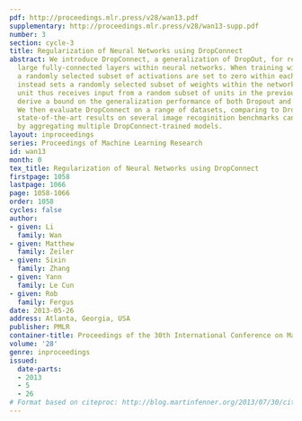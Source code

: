 ```yaml
---
pdf: http://proceedings.mlr.press/v28/wan13.pdf
supplementary: http://proceedings.mlr.press/v28/wan13-supp.pdf
number: 3
section: cycle-3
title: Regularization of Neural Networks using DropConnect
abstract: We introduce DropConnect, a generalization of DropOut, for regularizing
  large fully-connected layers within neural networks. When training with Dropout,
  a randomly selected subset of activations are set to zero within each layer. DropConnect
  instead sets a randomly selected subset of weights within the network to zero. Each
  unit thus receives input from a random subset of units in the previous layer. We
  derive a bound on the generalization performance of both Dropout and DropConnect.
  We then evaluate DropConnect on a range of datasets, comparing to Dropout, and show
  state-of-the-art results on several image recoginition benchmarks can be obtained
  by aggregating multiple DropConnect-trained models.
layout: inproceedings
series: Proceedings of Machine Learning Research
id: wan13
month: 0
tex_title: Regularization of Neural Networks using DropConnect
firstpage: 1058
lastpage: 1066
page: 1058-1066
order: 1058
cycles: false
author:
- given: Li
  family: Wan
- given: Matthew
  family: Zeiler
- given: Sixin
  family: Zhang
- given: Yann
  family: Le Cun
- given: Rob
  family: Fergus
date: 2013-05-26
address: Atlanta, Georgia, USA
publisher: PMLR
container-title: Proceedings of the 30th International Conference on Machine Learning
volume: '28'
genre: inproceedings
issued:
  date-parts:
  - 2013
  - 5
  - 26
# Format based on citeproc: http://blog.martinfenner.org/2013/07/30/citeproc-yaml-for-bibliographies/
---
```


